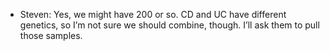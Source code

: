 * Steven: Yes, we might have 200 or so. CD and UC have different genetics, so I’m not sure we should combine, though.  I’ll ask them to pull those samples.
